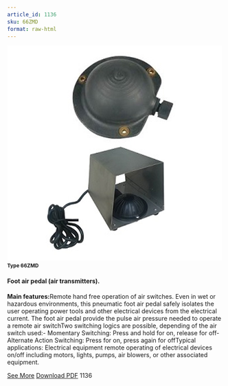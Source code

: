 ```yaml
---
article_id: 1136
sku: 66ZMD
format: raw-html
---
```

 <img src="../new-images/66ZMD.jpg" class="card-imgs mb-2">
 <small class="text-grey mb-2"><b>Type 66ZMD</b> </small>
 <h4>Foot air pedal (air transmitters).</h4>
 <p><b>Main features:</b>Remote hand free operation of air switches. Even in wet or hazardous environments, this pneumatic foot air pedal safely isolates the user operating power tools and other electrical devices from the electrical current. The foot air pedal provide the pulse air pressure needed to operate a remote air switchTwo switching logics are possible, depending of the air switch used:- Momentary Switching: Press and hold for on, release for off- Alternate Action Switching: Press for on, press again for offTypical applications: Electrical equipment remote operating of electrical devices on/off including motors, lights, pumps, air blowers, or other associated equipment.</p>
 <div class="btns">
 <a href="../en/foot-air-pedal-66zmd.html" class="btn-red">See More</a>
 <a href="../en/pdf/5-59Foot air pedals20130704.pdf " target="_blank" class="btn-red">Download PDF</a>
 <!-- <a href="http://www.ultimheat.com/cat5.html" target="_blank" class="access-link"> Access full catalogue <i class="fa fa-external-link" aria-hidden="true"></i> </a> -->
 <span class="number-btn">1136</span>
 </div>
 
